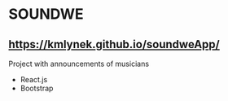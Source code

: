 # SOUNDWE

## https://kmlynek.github.io/soundweApp/

Project with announcements of musicians

- React.js
- Bootstrap

